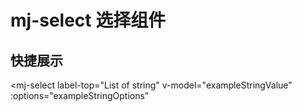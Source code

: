 # mj-select 选择组件
<link
  rel="stylesheet"
  href="https://fonts.googleapis.com/css?family=Material+Icons|Material+Icons+Outlined"
/>

## 快捷展示
<mj-select 
  label-top="List of string"
  v-model="exampleStringValue"
  :options="exampleStringOptions"
>
</mj-select>

<script setup>
const exampleStringValue = null 
const exampleStringOptions = ["Test string 1","Test string 2","Test string 3","Test string 4","Test string 5","Test string 6"]
</script>